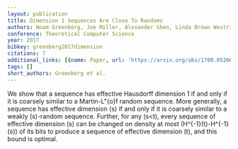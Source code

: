 ```yaml
---
layout: publication
title: Dimension 1 Sequences Are Close To Randoms
authors: Noam Greenberg, Joe Miller, Alexander Shen, Linda Brown Westrick
conference: Theoretical Computer Science
year: 2017
bibkey: greenberg2017dimension
citations: 7
additional_links: [{name: Paper, url: 'https://arxiv.org/abs/1709.05266'}]
tags: []
short_authors: Greenberg et al.
---
```

We show that a sequence has effective Hausdorff dimension 1 if and only if it
is coarsely similar to a Martin-L\"\{o\}f random sequence. More generally, a
sequence has effective dimension \(s\) if and only if it is coarsely similar to a
weakly \(s\)-random sequence. Further, for any \(s<t\), every sequence of effective
dimension \(s\) can be changed on density at most \(H^\{-1\}(t)-H^\{-1\}(s)\) of its
bits to produce a sequence of effective dimension \(t\), and this bound is
optimal.